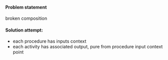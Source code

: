 #### Problem statement

broken composition

#### Solution attempt:
* each procedure has inputs context
* each activity has associated output, pure from procedure input context point
